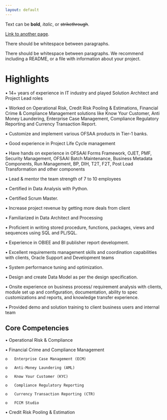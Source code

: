 ```yaml
---
layout: default
---
```


Text can be **bold**, _italic_, or ~~strikethrough~~.

[Link to another page](./another-page.html).

There should be whitespace between paragraphs.

There should be whitespace between paragraphs. We recommend including a README, or a file with information about your project.

# Highlights

•	14+ years of experience in IT industry and played Solution Architect and Project Lead roles
 
•	Worked on Operational Risk, Credit Risk Pooling & Estimations, Financial Crime & Compliance Management solutions like Know Your Customer, Anti Money Laundering, Enterprise Case Management, Compliance Regulatory Reporting and Currency Transaction Report.

•	Customize and implement various OFSAA products in Tier-1 banks.

•	Good experience in Project Life Cycle management

•	Have hands on experience in OFSAAI Forms Framework, OJET, PMF, Security Management, OFSAAI Batch Maintenance, Business Metadata Components, Run Management, BP, DIH, T2T, F2T, Post Load Transformation and other components

•	Lead & mentor the team strength of 7 to 10 employees

•	Certified in Data Analysis with Python.

•	Certified Scrum Master.

•	Increase project revenue by getting more deals from client

•	Familiarized in Data Architect and Processing

•	Proficient in writing stored procedure, functions, packages, views and sequences using SQL and PL/SQL. 

•	Experience in OBIEE and BI publisher report development.

•	Excellent requirements management skills and coordination capabilities with clients, Oracle Support and Development teams

•	System performance tuning and optimization.  

•	Design and create Data Model as per the design specification.

•	Onsite experience on business process/ requirement analysis with clients, module set up and configuration, documentation, ability to spec customizations and reports, and knowledge transfer experience.

•	Provided demo and solution training to client business users and internal team


## Core Competencies


•	Operational Risk & Compliance

•	Financial Crime and Compliance Management
    
    o	Enterprise Case Management (ECM)
    
    o	Anti-Money Laundering (AML)
    
    o	Know Your Customer (KYC)
    
    o	Compliance Regulatory Reporting
    
    o	Currency Transaction Reporting (CTR)
    
    o	FCCM Studio

•	Credit Risk Pooling & Estimation

